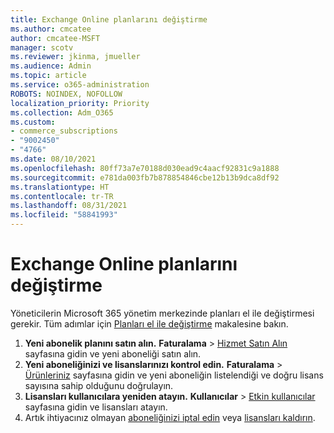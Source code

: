 ```yaml
---
title: Exchange Online planlarını değiştirme
ms.author: cmcatee
author: cmcatee-MSFT
manager: scotv
ms.reviewer: jkinma, jmueller
ms.audience: Admin
ms.topic: article
ms.service: o365-administration
ROBOTS: NOINDEX, NOFOLLOW
localization_priority: Priority
ms.collection: Adm_O365
ms.custom:
- commerce_subscriptions
- "9002450"
- "4766"
ms.date: 08/10/2021
ms.openlocfilehash: 80ff73a7e70188d030ead9c4aacf92831c9a1888
ms.sourcegitcommit: e781da003fb7b878854846cbe12b13b9dca8df92
ms.translationtype: HT
ms.contentlocale: tr-TR
ms.lasthandoff: 08/31/2021
ms.locfileid: "58841993"
---
```

# <a name="change-exchange-online-plans"></a>Exchange Online planlarını değiştirme

Yöneticilerin Microsoft 365 yönetim merkezinde planları el ile değiştirmesi gerekir. Tüm adımlar için [Planları el ile değiştirme](https://docs.microsoft.com/microsoft-365/commerce/subscriptions/change-plans-manually) makalesine bakın.

1. **Yeni abonelik planını satın alın.** **Faturalama** > [Hizmet Satın Alın](https://go.microsoft.com/fwlink/p/?linkid=868433) sayfasına gidin ve yeni aboneliği satın alın.
2. **Yeni aboneliğinizi ve lisanslarınızı kontrol edin.** **Faturalama** > [Ürünleriniz](https://go.microsoft.com/fwlink/p/?linkid=842054) sayfasına gidin ve yeni aboneliğin listelendiği ve doğru lisans sayısına sahip olduğunu doğrulayın. 
3. **Lisansları kullanıcılara yeniden atayın.** **Kullanıcılar** > [Etkin kullanıcılar](https://go.microsoft.com/fwlink/p/?linkid=834822) sayfasına gidin ve lisansları atayın.
4. Artık ihtiyacınız olmayan [aboneliğinizi iptal edin](https://docs.microsoft.com/microsoft-365/commerce/subscriptions/cancel-your-subscription) veya [lisansları kaldırın](https://docs.microsoft.com/microsoft-365/commerce/licenses/buy-licenses).